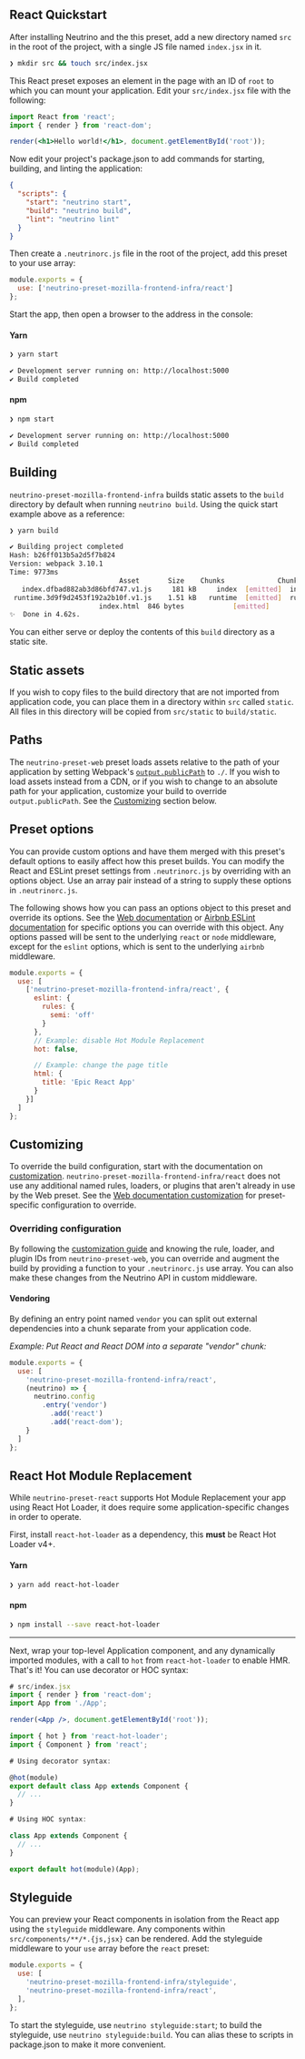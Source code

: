 ## React Quickstart

After installing Neutrino and the this preset, add a new directory named `src` in the root of the project, with
a single JS file named `index.jsx` in it.

```bash
❯ mkdir src && touch src/index.jsx
```

This React preset exposes an element in the page with an ID of `root` to which you can mount your application. Edit
your `src/index.jsx` file with the following:

```jsx
import React from 'react';
import { render } from 'react-dom';

render(<h1>Hello world!</h1>, document.getElementById('root'));
```

Now edit your project's package.json to add commands for starting, building, and linting the application:

```json
{
  "scripts": {
    "start": "neutrino start",
    "build": "neutrino build",
    "lint": "neutrino lint"
  }
}
```

Then create a `.neutrinorc.js` file in the root of the project, add this preset to your use array:

```js
module.exports = {
  use: ['neutrino-preset-mozilla-frontend-infra/react']
};
```

Start the app, then open a browser to the address in the console:

#### Yarn

```bash
❯ yarn start

✔ Development server running on: http://localhost:5000
✔ Build completed
```

#### npm

```bash
❯ npm start

✔ Development server running on: http://localhost:5000
✔ Build completed
```

## Building

`neutrino-preset-mozilla-frontend-infra` builds static assets to the `build` directory by default when running
`neutrino build`. Using the quick start example above as a reference:

```bash
❯ yarn build

✔ Building project completed
Hash: b26ff013b5a2d5f7b824
Version: webpack 3.10.1
Time: 9773ms
                           Asset       Size    Chunks             Chunk Names
   index.dfbad882ab3d86bfd747.v1.js     181 kB     index  [emitted]  index
 runtime.3d9f9d2453f192a2b10f.v1.js    1.51 kB   runtime  [emitted]  runtime
                      index.html  846 bytes            [emitted]
✨  Done in 4.62s.
```

You can either serve or deploy the contents of this `build` directory as a static site.

## Static assets

If you wish to copy files to the build directory that are not imported from application code, you can place
them in a directory within `src` called `static`. All files in this directory will be copied from `src/static`
to `build/static`.

## Paths

The `neutrino-preset-web` preset loads assets relative to the path of your application by setting Webpack's
[`output.publicPath`](https://webpack.js.org/configuration/output/#output-publicpath) to `./`. If you wish to load
assets instead from a CDN, or if you wish to change to an absolute path for your application, customize your build to
override `output.publicPath`. See the [Customizing](#Customizing) section below.

## Preset options

You can provide custom options and have them merged with this preset's default options to easily affect how this
preset builds. You can modify the React and ESLint preset settings from `.neutrinorc.js` by overriding with an options
object. Use an array pair instead of a string to supply these options in `.neutrinorc.js`.

The following shows how you can pass an options object to this preset and override its options. See the
[Web documentation](https://neutrino.js.org/presets/neutrino-preset-web#presetoptions) or
[Airbnb ESLint documentation](https://neutrino.js.org/presets/neutrino-preset-airbnb-base#presetoptions)
for specific options you can override with this object. Any options passed will be sent to the underlying
`react` or `node` middleware, except for the `eslint` options, which is sent to the underlying `airbnb` middleware. 

```js
module.exports = {
  use: [
    ['neutrino-preset-mozilla-frontend-infra/react', {
      eslint: {
        rules: {
          semi: 'off'
        }
      },
      // Example: disable Hot Module Replacement
      hot: false,

      // Example: change the page title
      html: {
        title: 'Epic React App'
      }
    }]
  ]
};
```

## Customizing

To override the build configuration, start with the documentation on [customization](https://neutrino.js.org/customization).
`neutrino-preset-mozilla-frontend-infra/react` does not use any additional named rules, loaders, or plugins that aren't already in use by the
Web preset. See the [Web documentation customization](https://neutrino.js.org/presets/neutrino-preset-web#customizing)
for preset-specific configuration to override.

### Overriding configuration

By following the [customization guide](https://neutrino.js.org/customization) and knowing the rule, loader, and plugin IDs from
`neutrino-preset-web`, you can override and augment the build by providing a function to your `.neutrinorc.js` use
array. You can also make these changes from the Neutrino API in custom middleware.

#### Vendoring

By defining an entry point named `vendor` you can split out external dependencies into a chunk separate
from your application code.

_Example: Put React and React DOM into a separate "vendor" chunk:_

```js
module.exports = {
  use: [
    'neutrino-preset-mozilla-frontend-infra/react',
    (neutrino) => {
      neutrino.config
        .entry('vendor')
          .add('react')
          .add('react-dom');
    }
  ]
};
```

## React Hot Module Replacement

While `neutrino-preset-react` supports Hot Module Replacement your app using React Hot Loader, it does require some
application-specific changes in order to operate.

First, install `react-hot-loader` as a dependency, this **must** be React Hot Loader v4+.

#### Yarn

```bash
❯ yarn add react-hot-loader
```

#### npm

```bash
❯ npm install --save react-hot-loader
```

---

Next, wrap your top-level Application component, and any dynamically imported modules, with a call to `hot` from
`react-hot-loader` to enable HMR. That's it! You can use decorator or HOC syntax:

```jsx
# src/index.jsx
import { render } from 'react-dom';
import App from './App';

render(<App />, document.getElementById('root'));
```

```jsx
import { hot } from 'react-hot-loader';
import { Component } from 'react';

# Using decorator syntax:

@hot(module)
export default class App extends Component {
  // ...
}

# Using HOC syntax:

class App extends Component {
  // ...
}

export default hot(module)(App);
```

## Styleguide

You can preview your React components in isolation from the React app using the `styleguide` middleware.
Any components within `src/components/**/*.{js,jsx}` can be rendered. Add the
styleguide middleware to your `use` array before the `react` preset:

```js
module.exports = {
  use: [
    'neutrino-preset-mozilla-frontend-infra/styleguide',
    'neutrino-preset-mozilla-frontend-infra/react',
  ],
};
```

To start the styleguide, use `neutrino styleguide:start`; to build the styleguide,
use `neutrino styleguide:build`. You can alias these to scripts in package.json
to make it more convenient.
